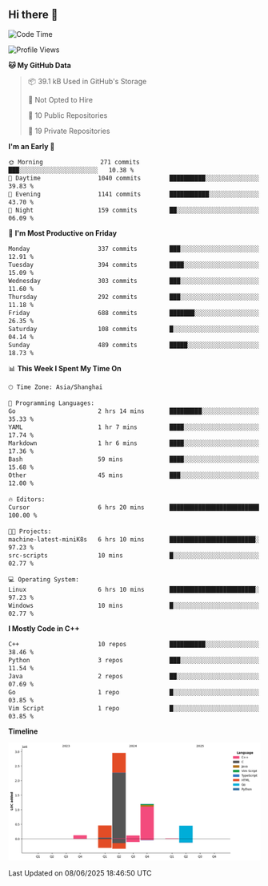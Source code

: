 ## Hi there 👋

<!--  ![Top Langs](https://github-readme-stats.vercel.app/api/top-langs/?username=ScottZhang812) -->

<!--START_SECTION:waka-->
![Code Time](http://img.shields.io/badge/Code%20Time-79%20hrs%2022%20mins-blue)

![Profile Views](http://img.shields.io/badge/Profile%20Views-0-blue)

**🐱 My GitHub Data** 

> 📦 39.1 kB Used in GitHub's Storage 
 > 
> 🚫 Not Opted to Hire
 > 
> 📜 10 Public Repositories 
 > 
> 🔑 19 Private Repositories 
 > 
**I'm an Early 🐤** 

```text
🌞 Morning                271 commits         ███░░░░░░░░░░░░░░░░░░░░░░   10.38 % 
🌆 Daytime                1040 commits        ██████████░░░░░░░░░░░░░░░   39.83 % 
🌃 Evening                1141 commits        ███████████░░░░░░░░░░░░░░   43.70 % 
🌙 Night                  159 commits         ██░░░░░░░░░░░░░░░░░░░░░░░   06.09 % 
```
📅 **I'm Most Productive on Friday** 

```text
Monday                   337 commits         ███░░░░░░░░░░░░░░░░░░░░░░   12.91 % 
Tuesday                  394 commits         ████░░░░░░░░░░░░░░░░░░░░░   15.09 % 
Wednesday                303 commits         ███░░░░░░░░░░░░░░░░░░░░░░   11.60 % 
Thursday                 292 commits         ███░░░░░░░░░░░░░░░░░░░░░░   11.18 % 
Friday                   688 commits         ███████░░░░░░░░░░░░░░░░░░   26.35 % 
Saturday                 108 commits         █░░░░░░░░░░░░░░░░░░░░░░░░   04.14 % 
Sunday                   489 commits         █████░░░░░░░░░░░░░░░░░░░░   18.73 % 
```


📊 **This Week I Spent My Time On** 

```text
🕑︎ Time Zone: Asia/Shanghai

💬 Programming Languages: 
Go                       2 hrs 14 mins       █████████░░░░░░░░░░░░░░░░   35.33 % 
YAML                     1 hr 7 mins         ████░░░░░░░░░░░░░░░░░░░░░   17.74 % 
Markdown                 1 hr 6 mins         ████░░░░░░░░░░░░░░░░░░░░░   17.36 % 
Bash                     59 mins             ████░░░░░░░░░░░░░░░░░░░░░   15.68 % 
Other                    45 mins             ███░░░░░░░░░░░░░░░░░░░░░░   12.00 % 

🔥 Editors: 
Cursor                   6 hrs 20 mins       █████████████████████████   100.00 % 

🐱‍💻 Projects: 
machine-latest-miniK8s   6 hrs 10 mins       ████████████████████████░   97.23 % 
src-scripts              10 mins             █░░░░░░░░░░░░░░░░░░░░░░░░   02.77 % 

💻 Operating System: 
Linux                    6 hrs 10 mins       ████████████████████████░   97.23 % 
Windows                  10 mins             █░░░░░░░░░░░░░░░░░░░░░░░░   02.77 % 
```

**I Mostly Code in C++** 

```text
C++                      10 repos            ██████████░░░░░░░░░░░░░░░   38.46 % 
Python                   3 repos             ███░░░░░░░░░░░░░░░░░░░░░░   11.54 % 
Java                     2 repos             ██░░░░░░░░░░░░░░░░░░░░░░░   07.69 % 
Go                       1 repo              █░░░░░░░░░░░░░░░░░░░░░░░░   03.85 % 
Vim Script               1 repo              █░░░░░░░░░░░░░░░░░░░░░░░░   03.85 % 
```



**Timeline**

![Lines of Code chart](https://raw.githubusercontent.com/ScottZhang812/ScottZhang812/main/assets/bar_graph.png)


 Last Updated on 08/06/2025 18:46:50 UTC
<!--END_SECTION:waka-->


<!--
**ScottZhang812/ScottZhang812** is a ✨ _special_ ✨ repository because its `README.md` (this file) appears on your GitHub profile.

Here are some ideas to get you started:

- 🔭 I’m currently working on ...
- 🌱 I’m currently learning ...
- 👯 I’m looking to collaborate on ...
- 🤔 I’m looking for help with ...
- 💬 Ask me about ...
- 📫 How to reach me: ...
- 😄 Pronouns: ...
- ⚡ Fun fact: ...
-->
